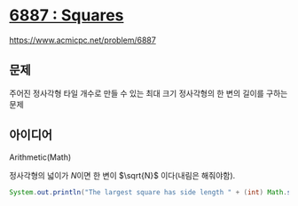 # [6887 : Squares](https://www.acmicpc.net/problem/6887)
https://www.acmicpc.net/problem/6887

## 문제
주어진 정사각형 타일 개수로 만들 수 있는 최대 크기 정사각형의 한 변의 길이를 구하는 문제

## 아이디어
Arithmetic(Math)

정사각형의 넓이가 $N$이면 한 변이 $\sqrt{N}$ 이다(내림은 해줘야함).
```java
System.out.println("The largest square has side length " + (int) Math.sqrt(new Scanner(System.in).nextInt()) + ".");
```